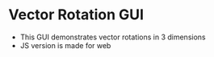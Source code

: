 <h1> Vector Rotation GUI </h1>

- This GUI demonstrates vector rotations in 3 dimensions
- JS version is made for web
